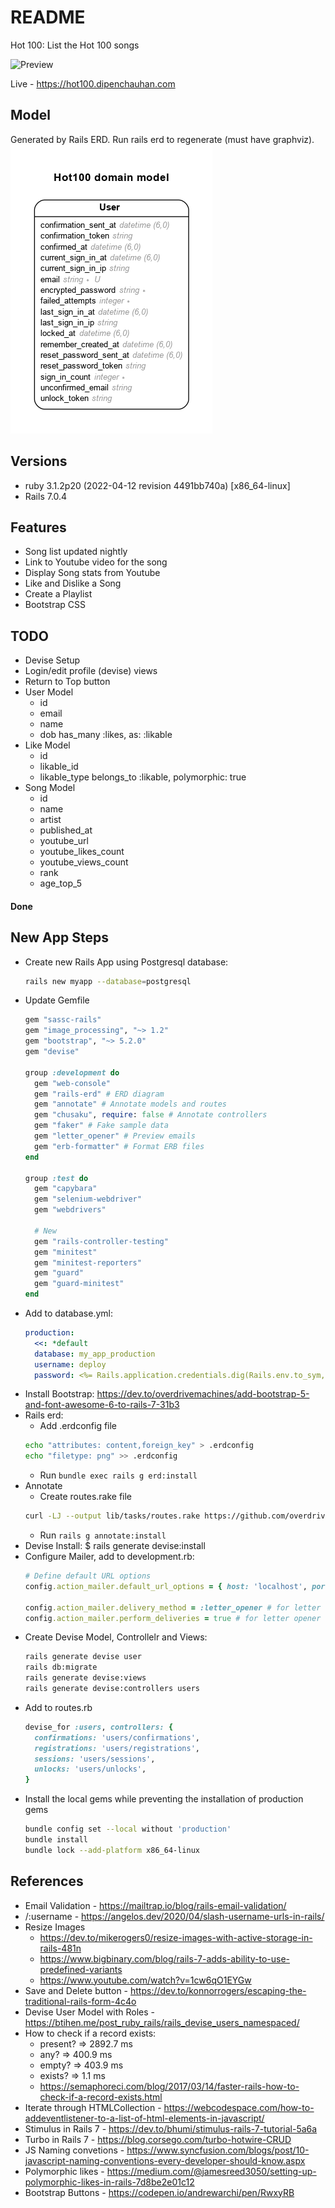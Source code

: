 # README

Hot 100: List the Hot 100 songs

![Preview](preview.png)

Live - https://hot100.dipenchauhan.com

## Model

Generated by Rails ERD. Run rails erd to regenerate (must have graphviz).
![ERD Diagram](erd.png)

## Versions

- ruby 3.1.2p20 (2022-04-12 revision 4491bb740a) [x86_64-linux]
- Rails 7.0.4

## Features

- Song list updated nightly
- Link to Youtube video for the song
- Display Song stats from Youtube
- Like and Dislike a Song
- Create a Playlist
- Bootstrap CSS

## TODO
- Devise Setup
- Login/edit profile (devise) views
- Return to Top button
- User Model
  - id
  - email
  - name
  - dob
  has_many :likes, as: :likable
- Like Model
  - id
  - likable_id
  - likable_type
  belongs_to :likable, polymorphic: true
- Song Model
  - id
  - name
  - artist
  - published_at
  - youtube_url
  - youtube_likes_count
  - youtube_views_count
  - rank
  - age_top_5


#### Done


## New App Steps

- Create new Rails App using Postgresql database:
  ```sh
  rails new myapp --database=postgresql
  ```
- Update Gemfile
  ```rb
  gem "sassc-rails"
  gem "image_processing", "~> 1.2"
  gem "bootstrap", "~> 5.2.0"
  gem "devise"

  group :development do
    gem "web-console"
    gem "rails-erd" # ERD diagram
    gem "annotate" # Annotate models and routes
    gem "chusaku", require: false # Annotate controllers
    gem "faker" # Fake sample data
    gem "letter_opener" # Preview emails
    gem "erb-formatter" # Format ERB files
  end

  group :test do
    gem "capybara"
    gem "selenium-webdriver"
    gem "webdrivers"

    # New
    gem "rails-controller-testing"
    gem "minitest"
    gem "minitest-reporters"
    gem "guard"
    gem "guard-minitest"
  end
  ```
- Add to database.yml:
  ```yml
  production:
    <<: *default
    database: my_app_production
    username: deploy
    password: <%= Rails.application.credentials.dig(Rails.env.to_sym, :pg_password) %>
  ```
- Install Bootstrap: https://dev.to/overdrivemachines/add-bootstrap-5-and-font-awesome-6-to-rails-7-31b3
- Rails erd:
  - Add .erdconfig file
  ```sh
  echo "attributes: content,foreign_key" > .erdconfig
  echo "filetype: png" >> .erdconfig
  ```
  - Run `bundle exec rails g erd:install`
- Annotate
  - Create routes.rake file
  ```sh
  curl -LJ --output lib/tasks/routes.rake https://github.com/overdrivemachines/dipen_chauhan/raw/master/lib/tasks/routes.rake
  ```
  - Run `rails g annotate:install`
- Devise Install:
  $ rails generate devise:install
- Configure Mailer, add to development.rb:
  ```rb
  # Define default URL options
  config.action_mailer.default_url_options = { host: 'localhost', port: 3000 }

  config.action_mailer.delivery_method = :letter_opener # for letter opener
  config.action_mailer.perform_deliveries = true # for letter opener
  ```
- Create Devise Model, Controllelr and Views:
  ```sh
  rails generate devise user
  rails db:migrate
  rails generate devise:views
  rails generate devise:controllers users
  ```
- Add to routes.rb
  ```rb
  devise_for :users, controllers: {
    confirmations: 'users/confirmations',
    registrations: 'users/registrations',
    sessions: 'users/sessions',
    unlocks: 'users/unlocks',
  }
  ```
- Install the local gems while preventing the installation of production gems
  ```sh
  bundle config set --local without 'production'
  bundle install
  bundle lock --add-platform x86_64-linux
  ```

## References

- Email Validation - https://mailtrap.io/blog/rails-email-validation/
- /:username - https://angelos.dev/2020/04/slash-username-urls-in-rails/
- Resize Images
  - https://dev.to/mikerogers0/resize-images-with-active-storage-in-rails-481n
  - https://www.bigbinary.com/blog/rails-7-adds-ability-to-use-predefined-variants
  - https://www.youtube.com/watch?v=1cw6qO1EYGw
- Save and Delete button - https://dev.to/konnorrogers/escaping-the-traditional-rails-form-4c4o
- Devise User Model with Roles - https://btihen.me/post_ruby_rails/rails_devise_users_namespaced/
- How to check if a record exists:
  - present? => 2892.7 ms
  - any? => 400.9 ms
  - empty? => 403.9 ms
  - exists? => 1.1 ms
  - https://semaphoreci.com/blog/2017/03/14/faster-rails-how-to-check-if-a-record-exists.html
- Iterate through HTMLCollection - https://webcodespace.com/how-to-addeventlistener-to-a-list-of-html-elements-in-javascript/
- Stimulus in Rails 7 - https://dev.to/bhumi/stimulus-rails-7-tutorial-5a6a
- Turbo in Rails 7 - https://blog.corsego.com/turbo-hotwire-CRUD
- JS Naming convetions - https://www.syncfusion.com/blogs/post/10-javascript-naming-conventions-every-developer-should-know.aspx
- Polymorphic likes - https://medium.com/@jamesreed3050/setting-up-polymorphic-likes-in-rails-7d8be2e01c12
- Bootstrap Buttons - https://codepen.io/andrewarchi/pen/RwxyRB
